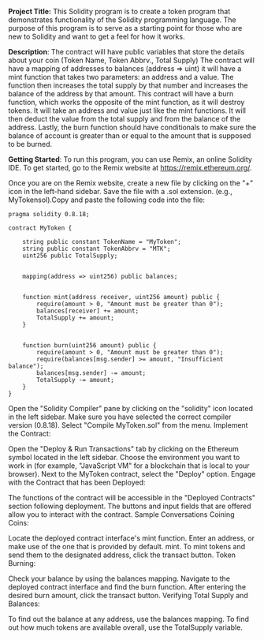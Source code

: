 **Project Title:**
This Solidity program is to create a token  program that demonstrates functionality of the Solidity programming language. 
The purpose of this program is to serve as a starting point for those who are new to Solidity and want to get a feel for how it works.


**Description**:
The contract will have public variables that store the details about your coin (Token Name, Token Abbrv., Total Supply)
The contract will have a mapping of addresses to balances (address => uint)
it will have a mint function that takes two parameters: an address and a value. The function then increases the total supply by that number and increases the balance of the address by that amount.
This contract will have a burn function, which works the opposite of the mint function, as it will destroy tokens. It will take an address and value just like the mint functions. It will then deduct the value from the total supply and from the balance of the address.
Lastly, the burn function should have conditionals to make sure the balance of account is greater than or equal to the amount that is supposed to be burned.


**Getting Started**:
To run this program, you can use Remix, an online Solidity IDE. To get started, go to the Remix website at https://remix.ethereum.org/.

Once you are on the Remix website, create a new file by clicking on the "+" icon in the left-hand sidebar. Save the file with a .sol extension.
(e.g., MyTokensol).Copy and paste the following code into the file:

```
pragma solidity 0.8.18;

contract MyToken {
   
    string public constant TokenName = "MyToken";
    string public constant TokenAbbrv = "MTK";
    uint256 public TotalSupply;

    
    mapping(address => uint256) public balances;

  
    function mint(address receiver, uint256 amount) public {
        require(amount > 0, "Amount must be greater than 0");
        balances[receiver] += amount;
        TotalSupply += amount;
    }

    
    function burn(uint256 amount) public {
        require(amount > 0, "Amount must be greater than 0");
        require(balances[msg.sender] >= amount, "Insufficient balance");
        balances[msg.sender] -= amount;
        TotalSupply -= amount;
    }
}
```


Open the "Solidity Compiler" pane by clicking on the "solidity" icon located in the left sidebar.
Make sure you have selected the correct compiler version (0.8.18).
Select "Compile MyToken.sol" from the menu.
Implement the Contract:

Open the "Deploy & Run Transactions" tab by clicking on the Ethereum symbol located in the left sidebar.
Choose the environment you want to work in (for example, "JavaScript VM" for a blockchain that is local to your browser).
Next to the MyToken contract, select the "Deploy" option.
Engage with the Contract that has been Deployed:

The functions of the contract will be accessible in the "Deployed Contracts" section following deployment.
The buttons and input fields that are offered allow you to interact with the contract.
Sample Conversations
Coining Coins:

Locate the deployed contract interface's mint function.
Enter an address, or make use of the one that is provided by default.
mint.
To mint tokens and send them to the designated address, click the transact button.
Token Burning:

Check your balance by using the balances mapping.
Navigate to the deployed contract interface and find the burn function.
After entering the desired burn amount, click the transact button.
Verifying Total Supply and Balances:

To find out the balance at any address, use the balances mapping.
To find out how much tokens are available overall, use the TotalSupply variable.
